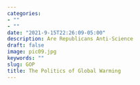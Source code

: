 ```yaml
---
categories:
- ""
- ""
date: "2021-9-15T22:26:09-05:00"
description: Are Republicans Anti-Science
draft: false
image: pic09.jpg
keywords: ""
slug: GOP
title: The Politics of Global Warming
---
```



